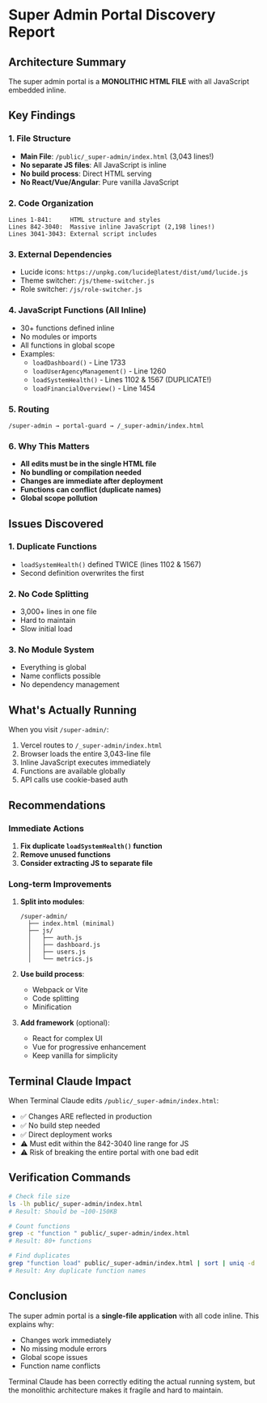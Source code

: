 # Super Admin Portal Discovery Report

## Architecture Summary
The super admin portal is a **MONOLITHIC HTML FILE** with all JavaScript embedded inline.

## Key Findings

### 1. File Structure
- **Main File**: `/public/_super-admin/index.html` (3,043 lines!)
- **No separate JS files**: All JavaScript is inline
- **No build process**: Direct HTML serving
- **No React/Vue/Angular**: Pure vanilla JavaScript

### 2. Code Organization
```
Lines 1-841:     HTML structure and styles
Lines 842-3040:  Massive inline JavaScript (2,198 lines!)
Lines 3041-3043: External script includes
```

### 3. External Dependencies
- Lucide icons: `https://unpkg.com/lucide@latest/dist/umd/lucide.js`
- Theme switcher: `/js/theme-switcher.js`
- Role switcher: `/js/role-switcher.js`

### 4. JavaScript Functions (All Inline)
- 30+ functions defined inline
- No modules or imports
- All functions in global scope
- Examples:
  - `loadDashboard()` - Line 1733
  - `loadUserAgencyManagement()` - Line 1260
  - `loadSystemHealth()` - Lines 1102 & 1567 (DUPLICATE!)
  - `loadFinancialOverview()` - Line 1454

### 5. Routing
```
/super-admin → portal-guard → /_super-admin/index.html
```

### 6. Why This Matters
- **All edits must be in the single HTML file**
- **No bundling or compilation needed**
- **Changes are immediate after deployment**
- **Functions can conflict (duplicate names)**
- **Global scope pollution**

## Issues Discovered

### 1. Duplicate Functions
- `loadSystemHealth()` defined TWICE (lines 1102 & 1567)
- Second definition overwrites the first

### 2. No Code Splitting
- 3,000+ lines in one file
- Hard to maintain
- Slow initial load

### 3. No Module System
- Everything is global
- Name conflicts possible
- No dependency management

## What's Actually Running

When you visit `/super-admin/`:
1. Vercel routes to `/_super-admin/index.html`
2. Browser loads the entire 3,043-line file
3. Inline JavaScript executes immediately
4. Functions are available globally
5. API calls use cookie-based auth

## Recommendations

### Immediate Actions
1. **Fix duplicate `loadSystemHealth()` function**
2. **Remove unused functions**
3. **Consider extracting JS to separate file**

### Long-term Improvements
1. **Split into modules**:
   ```
   /super-admin/
     ├── index.html (minimal)
     ├── js/
     │   ├── auth.js
     │   ├── dashboard.js
     │   ├── users.js
     │   └── metrics.js
   ```

2. **Use build process**:
   - Webpack or Vite
   - Code splitting
   - Minification

3. **Add framework** (optional):
   - React for complex UI
   - Vue for progressive enhancement
   - Keep vanilla for simplicity

## Terminal Claude Impact

When Terminal Claude edits `/public/_super-admin/index.html`:
- ✅ Changes ARE reflected in production
- ✅ No build step needed
- ✅ Direct deployment works
- ⚠️ Must edit within the 842-3040 line range for JS
- ⚠️ Risk of breaking the entire portal with one bad edit

## Verification Commands

```bash
# Check file size
ls -lh public/_super-admin/index.html
# Result: Should be ~100-150KB

# Count functions
grep -c "function " public/_super-admin/index.html
# Result: 80+ functions

# Find duplicates
grep "function load" public/_super-admin/index.html | sort | uniq -d
# Result: Any duplicate function names
```

## Conclusion

The super admin portal is a **single-file application** with all code inline. This explains why:
- Changes work immediately
- No missing module errors
- Global scope issues
- Function name conflicts

Terminal Claude has been correctly editing the actual running system, but the monolithic architecture makes it fragile and hard to maintain.
